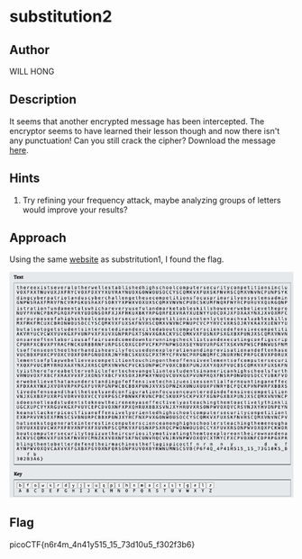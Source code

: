 # substitution2

## Author

WILL HONG

## Description

It seems that another encrypted message has been intercepted. The encryptor seems to have learned their lesson though and now there isn't any punctuation! Can you still crack the cipher?
Download the message [here](./message.txt).

## Hints

1. Try refining your frequency attack, maybe analyzing groups of letters would improve your results?

## Approach

Using the same [website](./https://www.boxentriq.com/code-breaking/cryptogram) as substritution1, I found the flag.

![substitution2](./substitution2.png)

## Flag

picoCTF{n6r4m_4n41y515_15_73d10u5_f302f3b6}
